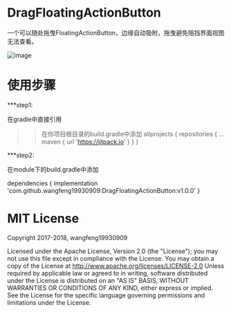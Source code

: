 # DragFloatingActionButton
一个可以随处拖曳FloatingActionButton，边缘自动吸附，拖曳避免阻挡界面视图无法查看。

![image](https://github.com/wangfeng19930909/DragFloatingActionButton/blob/master/screenshot/1543217567144_video.gif)

使用步骤
=================================== 

***step1:

在gradle中直接引用
>>在你项目根目录的build.gradle中添加
allprojects {
		repositories {
			...
			maven { url 'https://jitpack.io' }
		}
	}
   
***step2:

在module下的build.gradle中添加

dependencies {
	        implementation 'com.github.wangfeng19930909:DragFloatingActionButton:v1.0.0'
	}

MIT License
=================================== 
Copyright 2017-2018, wangfeng19930909

   Licensed under the Apache License, Version 2.0 (the "License");
   you may not use this file except in compliance with the License.
   You may obtain a copy of the License at http://www.apache.org/licenses/LICENSE-2.0
   Unless required by applicable law or agreed to in writing, software
   distributed under the License is distributed on an "AS IS" BASIS,
   WITHOUT WARRANTIES OR CONDITIONS OF ANY KIND, either express or implied.
   See the License for the specific language governing permissions and
   limitations under the License.
